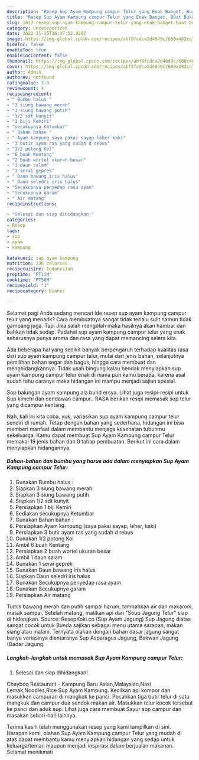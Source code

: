 ```yaml
---
description: "Resep Sup Ayam Kampung campur Telur yang Enak Banget, Buat Buka Puasa Enak Banget"
title: "Resep Sup Ayam Kampung campur Telur yang Enak Banget, Buat Buka Puasa Enak Banget"
slug: 1637-resep-sup-ayam-kampung-campur-telur-yang-enak-banget-buat-buka-puasa-enak-banget
category: Uncategorized
date: 2022-11-16T16:37:52.929Z
image: https://img-global.cpcdn.com/recipes/abf8fcdca2d4649c/680x482cq70/sup-ayam-kampung-campur-telur-foto-resep-utama.jpg
hideToc: false
enableToc: true
enableTocContent: false
thumbnail: https://img-global.cpcdn.com/recipes/abf8fcdca2d4649c/680x482cq70/sup-ayam-kampung-campur-telur-foto-resep-utama.jpg
cover: https://img-global.cpcdn.com/recipes/abf8fcdca2d4649c/680x482cq70/sup-ayam-kampung-campur-telur-foto-resep-utama.jpg
author: Admin
authorAv: notfound
ratingvalue: 3.9
reviewcount: 4
recipeingredient:
- " Bumbu halus "
- "3 siung bawang merah"
- "3 siung bawang putih"
- "1/2 sdt kunyit"
- "1 biji Kemiri"
- "secukupnya Ketumbar"
- " Bahan bahan "
- " Ayam kampung saya pakai sayap leher kaki"
- "3 butir ayam ras yang sudah d rebus"
- "1/2 potong Kol"
- "6 buah Kentang"
- "2 buah wortel ukuran besar"
- "1 daun salam"
- "1 serai geprek"
- " Daun bawang iris halus"
- " Daun seledri iris halus"
- "Secukupnya penyedap rasa ayam"
- "Secukupnya garam"
- " Air matang"
recipeinstructions:

- "Selesai dan siap dihidangkan!"
categories:
- Resep
tags:
- sup
- ayam
- kampung

katakunci: sup ayam kampung 
nutrition: 236 calories
recipecuisine: Indonesian
preptime: "PT11M"
cooktime: "PT56M"
recipeyield: "1"
recipecategory: Dinner

---
```



Selamat pagi Anda sedang mencari ide resep sup ayam kampung campur telur yang menarik? Cara membuatnya sangat tidak terlalu sulit namun tidak gampang juga. Tapi Jika salah mengolah maka hasilnya akan hambar dan bahkan tidak sedap. Padahal sup ayam kampung campur telur yang enak seharusnya punya aroma dan rasa yang dapat memancing selera kita.


Ada beberapa hal yang sedikit banyak berpengaruh terhadap kualitas rasa dari sup ayam kampung campur telur, mulai dari jenis bahan, selanjutnya pemilihan bahan segar dan bagus, hingga cara membuat dan menghidangkannya. Tidak usah bingung kalau hendak menyiapkan sup ayam kampung campur telur enak di mana pun kamu berada, karena asal sudah tahu caranya maka hidangan ini mampu menjadi sajian spesial.

Sop balungan ayam kampung ala bund ersya. Lihat juga resipi-resipi untuk Sup kimchi dan cendawan campur.. RASA berikan resipi memasak sup telur yang dicampur kentang.


Nah, kali ini kita coba, yuk, variasikan sup ayam kampung campur telur sendiri di rumah. Tetap dengan bahan yang sederhana, hidangan ini bisa memberi manfaat dalam membantu menjaga kesehatan tubuhmu sekeluarga. Kamu dapat membuat Sup Ayam Kampung campur Telur memakai 19 jenis bahan dan 0 tahap pembuatan. Berikut ini cara dalam menyiapkan hidangannya.

<!--inarticleads1-->

##### Bahan-bahan dan bumbu yang harus ada dalam menyiapkan Sup Ayam Kampung campur Telur:

1. Gunakan  Bumbu halus :
1. Siapkan 3 siung bawang merah
1. Siapkan 3 siung bawang putih
1. Siapkan 1/2 sdt kunyit
1. Persiapkan 1 biji Kemiri
1. Sediakan secukupnya Ketumbar
1. Gunakan  Bahan bahan :
1. Persiapkan  Ayam kampung (saya pakai sayap, leher, kaki)
1. Persiapkan 3 butir ayam ras yang sudah d rebus
1. Gunakan 1/2 potong Kol
1. Ambil 6 buah Kentang
1. Persiapkan 2 buah wortel ukuran besar
1. Ambil 1 daun salam
1. Gunakan 1 serai geprek
1. Gunakan  Daun bawang iris halus
1. Siapkan  Daun seledri iris halus
1. Gunakan Secukupnya penyedap rasa ayam
1. Gunakan Secukupnya garam
1. Persiapkan  Air matang


Tumis bawang merah dan putih sampai harum, tambahkan air dan makaroni, masak sampai. Setelah matang, matikan api dan &#34;Soup Jagung Telur&#34; siap di hidangkan. Source: ResepKoki.co (Sup Ayam Jagung) Sup Jagung diatas sangat cocok untuk Bunda sajikan sebagai menu utama sarapan, makan siang atau malam. Ternyata olahan dengan bahan dasar jagung sangat banya variasinya diantaranya Sup Asparagus Jagung, Bakwan Jagung (Dadar Jagung. 

<!--inarticleads2-->

##### Langkah-langkah untuk memasak Sup Ayam Kampung campur Telur:


1. Selesai dan siap dihidangkan!

Chayboq Restaurant - Kampung Baru Asian,Malaysian,Nasi Lemak,Noodles,Rice Sup Ayam Kampung. Kecilkan api kompor dan masukkan campuran di mangkuk ke panci. Pecahkan tiga butir telur di satu mangkuk dan campur dua sendok makan air. Masukkan telur kocok tersebut ke panci dan aduk sup. Lihat juga cara membuat Sayur sop campur dan masakan sehari-hari lainnya. 

Terima kasih telah menggunakan resep yang kami tampilkan di sini. Harapan kami, olahan Sup Ayam Kampung campur Telur yang mudah di atas dapat membantu kamu menyiapkan hidangan yang sedap untuk keluarga/teman maupun menjadi inspirasi dalam berjualan makanan. Selamat menikmati
